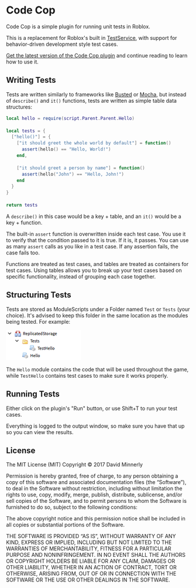 # Code Cop

Code Cop is a simple plugin for running unit tests in Roblox.

This is a replacement for Roblox's built in [TestService](http://wiki.roblox.com/index.php?title=API:Class/TestService), with support for behavior-driven development style test cases.

[Get the latest version of the Code Cop plugin](https://www.roblox.com/library/1194630699/Code-Cop) and continue reading to learn how to use it.

## Writing Tests

Tests are written similarly to frameworks like [Busted](http://olivinelabs.com/busted/) or [Mocha](http://mochajs.org/), but instead of `describe()` and `it()` functions, tests are written as simple table data structures:

```lua
local hello = require(script.Parent.Parent.Hello)

local tests = {
  ["hello()"] = {
    ["it should greet the whole world by default"] = function()
      assert(hello() == "Hello, World!")
    end,

    ["it should greet a person by name"] = function()
      assert(hello("John") == "Hello, John!")
    end
  }
}

return tests
```

A `describe()` in this case would be a key + table, and an `it()` would be a
key + function.

The built-in `assert` function is overwritten inside each test case. You use it to verify that the condition passed to it is true. If it is, it passes. You can use as many `assert` calls as you like in a test case. If any assertion fails, the case fails too.

Functions are treated as test cases, and tables are treated as containers for test cases. Using tables allows you to break up your test cases based on specific functionality, instead of grouping each case together.

## Structuring Tests

Tests are stored as ModuleScripts under a Folder named `Test` or `Tests` (your choice). It's advised to keep this folder in the same location as the modules being tested. For example:

![An example showing the hierarchy that could be used for test cases](images/example-structure.png)

The `Hello` module contains the code that will be used throughout the game, while `TestHello` contains test cases to make sure it works properly.

## Running Tests

Either click on the plugin's "Run" button, or use Shift+T to run your test cases.

Everything is logged to the output window, so make sure you have that up so you can view the results.

## License

The MIT License (MIT)
Copyright © 2017 David Minnerly

Permission is hereby granted, free of charge, to any person obtaining a copy of this software and associated documentation files (the “Software”), to deal in the Software without restriction, including without limitation the rights to use, copy, modify, merge, publish, distribute, sublicense, and/or sell copies of the Software, and to permit persons to whom the Software is furnished to do so, subject to the following conditions:

The above copyright notice and this permission notice shall be included in all copies or substantial portions of the Software.

THE SOFTWARE IS PROVIDED “AS IS”, WITHOUT WARRANTY OF ANY KIND, EXPRESS OR IMPLIED, INCLUDING BUT NOT LIMITED TO THE WARRANTIES OF MERCHANTABILITY, FITNESS FOR A PARTICULAR PURPOSE AND NONINFRINGEMENT. IN NO EVENT SHALL THE AUTHORS OR COPYRIGHT HOLDERS BE LIABLE FOR ANY CLAIM, DAMAGES OR OTHER LIABILITY, WHETHER IN AN ACTION OF CONTRACT, TORT OR OTHERWISE, ARISING FROM, OUT OF OR IN CONNECTION WITH THE SOFTWARE OR THE USE OR OTHER DEALINGS IN THE SOFTWARE.
